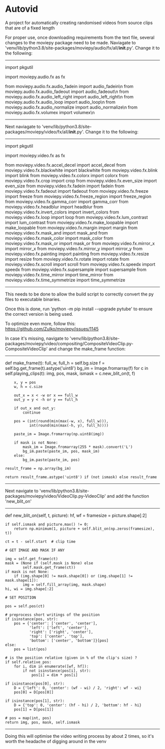 # Autovid
A project for automatically creating randomised videos from source clips that are of a fixed length

For proper use, once downloading requirements from the text file, several changes to the moviepy package need to be made.
Naviagate to 'venv/lib/python3.8/site-packages/moviepy/audio/fx/all/__init__.py'. Change it to the following:

------------------------------------------------------------------------------------------------------------------------------
import pkgutil

import moviepy.audio.fx as fx

from moviepy.audio.fx.audio_fadein import audio_fadein\n
from moviepy.audio.fx.audio_fadeout import audio_fadeout\n
from moviepy.audio.fx.audio_left_right import audio_left_right\n
from moviepy.audio.fx.audio_loop import audio_loop\n
from moviepy.audio.fx.audio_normalize import audio_normalize\n
from moviepy.audio.fx.volumex import volumex\n

------------------------------------------------------------------------------------------------------------------------------

Next naviagate to 'venv/lib/python3.8/site-packages/moviepy/video/fx/all/__init__.py'. Change it to the following:

------------------------------------------------------------------------------------------------------------------------------
import pkgutil

import moviepy.video.fx as fx

from moviepy.video.fx.accel_decel import accel_decel
from moviepy.video.fx.blackwhite import blackwhite
from moviepy.video.fx.blink import blink
from moviepy.video.fx.colorx import colorx
from moviepy.video.fx.crop import crop
from moviepy.video.fx.even_size import even_size
from moviepy.video.fx.fadein import fadein
from moviepy.video.fx.fadeout import fadeout
from moviepy.video.fx.freeze import freeze
from moviepy.video.fx.freeze_region import freeze_region
from moviepy.video.fx.gamma_corr import gamma_corr
from moviepy.video.fx.headblur import headblur
from moviepy.video.fx.invert_colors import invert_colors
from moviepy.video.fx.loop import loop
from moviepy.video.fx.lum_contrast import lum_contrast
from moviepy.video.fx.make_loopable import make_loopable
from moviepy.video.fx.margin import margin
from moviepy.video.fx.mask_and import mask_and
from moviepy.video.fx.mask_color import mask_color
from moviepy.video.fx.mask_or import mask_or
from moviepy.video.fx.mirror_x import mirror_x
from moviepy.video.fx.mirror_y import mirror_y
from moviepy.video.fx.painting import painting
from moviepy.video.fx.resize import resize
from moviepy.video.fx.rotate import rotate
from moviepy.video.fx.scroll import scroll
from moviepy.video.fx.speedx import speedx
from moviepy.video.fx.supersample import supersample
from moviepy.video.fx.time_mirror import time_mirror
from moviepy.video.fx.time_symmetrize import time_symmetrize

------------------------------------------------------------------------------------------------------------------------------
This needs to be done to allow the build script to correctly convert the py files to executable binaries.

Once this is done, run 'python -m pip install --upgrade pytube' to ensure the correct version is being used.

To optimize even more, follow this: https://github.com/Zulko/moviepy/issues/1145

In case it's missing, navigate to 'venv/lib/python3.8/site-packages/moviepy/video/compositing/CompositeVideoClip.py-CompositeVideoClip' and change the make_frame function:

------------------------------------------------------------------------------------------------------------------------------
def make_frame(t):
    full_w, full_h = self.bg.size
    f = self.bg.get_frame(t).astype('uint8')
    bg_im = Image.fromarray(f)
    for c in self.playing_clips(t):
        img, pos, mask, ismask = c.new_blit_on(t, f)

        x, y = pos
        w, h = c.size

        out_x = x < -w or x == full_w
        out_y = y < -h or y == full_h

        if out_x and out_y:
            continue

        pos = (int(round(min(max(-w, x), full_w))),
               int(round(min(max(-h, y), full_h))))

        paste_im = Image.fromarray(np.uint8(img))

        if mask is not None:
            mask_im = Image.fromarray(255 * mask).convert('L')
            bg_im.paste(paste_im, pos, mask_im)
        else:
            bg_im.paste(paste_im, pos)

    result_frame = np.array(bg_im)

    return result_frame.astype('uint8') if (not ismask) else result_frame
------------------------------------------------------------------------------------------------------------------------------
Next navigate to 'venv/lib/python3.8/site-packages/moviepy/video/VideoClip.py-VideoClip' and add the function 'new_blit_on'

------------------------------------------------------------------------------------------------------------------------------
def new_blit_on(self, t, picture):
    hf, wf = framesize = picture.shape[:2]

    if self.ismask and picture.max() != 0:
        return np.minimum(1, picture + self.blit_on(np.zeros(framesize), t))

    ct = t - self.start  # clip time

    # GET IMAGE AND MASK IF ANY

    img = self.get_frame(ct)
    mask = (None if (self.mask is None) else
            self.mask.get_frame(ct))
    if mask is not None:
        if (img.shape[0] != mask.shape[0]) or (img.shape[1] != mask.shape[1]):
            img = self.fill_array(img, mask.shape)
    hi, wi = img.shape[:2]

    # SET POSITION

    pos = self.pos(ct)

    # preprocess short writings of the position
    if isinstance(pos, str):
        pos = {'center': ['center', 'center'],
               'left': ['left', 'center'],
               'right': ['right', 'center'],
               'top': ['center', 'top'],
               'bottom': ['center', 'bottom']}[pos]
    else:
        pos = list(pos)

    # is the position relative (given in % of the clip's size) ?
    if self.relative_pos:
        for i, dim in enumerate([wf, hf]):
            if not isinstance(pos[i], str):
                pos[i] = dim * pos[i]

    if isinstance(pos[0], str):
        D = {'left': 0, 'center': (wf - wi) / 2, 'right': wf - wi}
        pos[0] = D[pos[0]]

    if isinstance(pos[1], str):
        D = {'top': 0, 'center': (hf - hi) / 2, 'bottom': hf - hi}
        pos[1] = D[pos[1]]

    # pos = map(int, pos)
    return img, pos, mask, self.ismask
------------------------------------------------------------------------------------------------------------------------------

Doing this will optimise the video writing process by about 2 times, so it's worth the headache of digging around in the venv

